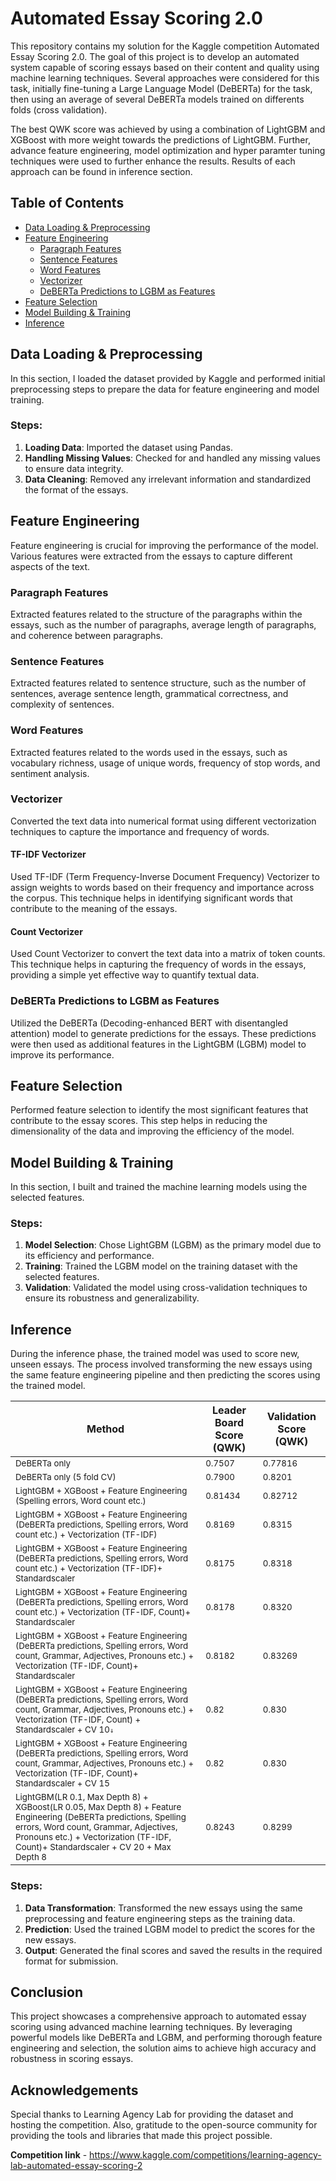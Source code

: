 # Automated Essay Scoring 2.0

This repository contains my solution for the Kaggle competition Automated Essay Scoring 2.0. The goal of this project is to develop an automated system capable of scoring essays based on their content and quality using machine learning techniques. Several approaches were considered for this task, initially fine-tuning a Large Language Model (DeBERTa) for the task, then using an average of several DeBERTa models trained on differents folds (cross validation). 

The best QWK score was achieved by using a combination of LightGBM and XGBoost with more weight towards the predictions of LightGBM. Further, advance feature engineering, model optimization and hyper paramter tuning techniques were used to further enhance the results. Results of each approach can be found in inference section.

## Table of Contents
- [Data Loading & Preprocessing](#data-loading--preprocessing)
- [Feature Engineering](#feature-engineering)
  - [Paragraph Features](#paragraph-features)
  - [Sentence Features](#sentence-features)
  - [Word Features](#word-features)
  - [Vectorizer](#vectorizer)
  - [DeBERTa Predictions to LGBM as Features](#deberta-predictions-to-lgbm-as-features)
- [Feature Selection](#feature-selection)
- [Model Building & Training](#model-building--training)
- [Inference](#inference)

## Data Loading & Preprocessing

In this section, I loaded the dataset provided by Kaggle and performed initial preprocessing steps to prepare the data for feature engineering and model training. 

### Steps:
1. **Loading Data**: Imported the dataset using Pandas.
2. **Handling Missing Values**: Checked for and handled any missing values to ensure data integrity.
3. **Data Cleaning**: Removed any irrelevant information and standardized the format of the essays.

## Feature Engineering

Feature engineering is crucial for improving the performance of the model. Various features were extracted from the essays to capture different aspects of the text.

### Paragraph Features

Extracted features related to the structure of the paragraphs within the essays, such as the number of paragraphs, average length of paragraphs, and coherence between paragraphs.

### Sentence Features

Extracted features related to sentence structure, such as the number of sentences, average sentence length, grammatical correctness, and complexity of sentences.

### Word Features

Extracted features related to the words used in the essays, such as vocabulary richness, usage of unique words, frequency of stop words, and sentiment analysis.

### Vectorizer

Converted the text data into numerical format using different vectorization techniques to capture the importance and frequency of words.

#### TF-IDF Vectorizer

Used TF-IDF (Term Frequency-Inverse Document Frequency) Vectorizer to assign weights to words based on their frequency and importance across the corpus. This technique helps in identifying significant words that contribute to the meaning of the essays.

#### Count Vectorizer

Used Count Vectorizer to convert the text data into a matrix of token counts. This technique helps in capturing the frequency of words in the essays, providing a simple yet effective way to quantify textual data.

### DeBERTa Predictions to LGBM as Features

Utilized the DeBERTa (Decoding-enhanced BERT with disentangled attention) model to generate predictions for the essays. These predictions were then used as additional features in the LightGBM (LGBM) model to improve its performance.

## Feature Selection

Performed feature selection to identify the most significant features that contribute to the essay scores. This step helps in reducing the dimensionality of the data and improving the efficiency of the model.

## Model Building & Training

In this section, I built and trained the machine learning models using the selected features.

### Steps:
1. **Model Selection**: Chose LightGBM (LGBM) as the primary model due to its efficiency and performance.
2. **Training**: Trained the LGBM model on the training dataset with the selected features.
3. **Validation**: Validated the model using cross-validation techniques to ensure its robustness and generalizability.

## Inference

During the inference phase, the trained model was used to score new, unseen essays. The process involved transforming the new essays using the same feature engineering pipeline and then predicting the scores using the trained model.

| Method  | Leader Board Score (QWK) | Validation Score (QWK) |
| ----------- | ----------- |----------- |
|<sub>  DeBERTa only </sub> | <sub>   0.7507 </sub>   | <sub> 0.77816 </sub>|
|<sub>  DeBERTa only (5 fold CV)</sub> | <sub>   0.7900 </sub>   | <sub> 0.8201 </sub>|
| <sub> LightGBM + XGBoost + Feature Engineering (Spelling errors, Word count etc.)  </sub> |   <sub> 0.81434 </sub>    | <sub>0.82712 </sub>|
| <sub> LightGBM + XGBoost + Feature Engineering (DeBERTa predictions, Spelling errors, Word count etc.)  + Vectorization (TF-IDF) </sub>   | <sub>  0.8169  </sub>    |<sub>0.8315</sub>|
| <sub> LightGBM + XGBoost + Feature Engineering (DeBERTa predictions, Spelling errors, Word count etc.) + Vectorization (TF-IDF)+ Standardscaler </sub> |  <sub> 0.8175 </sub> |<sub>0.8318</sub>|
|<sub>  LightGBM + XGBoost + Feature Engineering (DeBERTa predictions, Spelling errors, Word count etc.) + Vectorization (TF-IDF, Count)+ Standardscaler </sub>| <sub>  0.8178 </sub>  |<sub> 0.8320 </sub>|
|<sub>  LightGBM + XGBoost + Feature Engineering (DeBERTa predictions, Spelling errors, Word count, Grammar, Adjectives, Pronouns etc.) + Vectorization (TF-IDF, Count)+ Standardscaler </sub>| <sub>  0.8182 </sub>    |<sub>0.83269</sub>|
|<sub>  LightGBM + XGBoost + Feature Engineering (DeBERTa predictions, Spelling errors, Word count, Grammar, Adjectives, Pronouns etc.) + Vectorization (TF-IDF, Count) + Standardscaler + CV 10<kbd>↓</kbd></sub>|   <sub>0.82   </sub>  |<sub>0.830</sub>|
| <sub> LightGBM + XGBoost + Feature Engineering (DeBERTa predictions, Spelling errors, Word count, Grammar, Adjectives, Pronouns etc.) + Vectorization (TF-IDF, Count)+ Standardscaler + CV 15</sub>|   <sub>0.82  </sub>   |<sub>0.830</sub>|
| <sub> LightGBM(LR 0.1, Max Depth 8)  + XGBoost(LR 0.05, Max Depth 8) + Feature Engineering (DeBERTa predictions, Spelling errors, Word count, Grammar, Adjectives, Pronouns etc.) + Vectorization (TF-IDF, Count)+ Standardscaler + CV 20 + Max Depth 8 </sub>| <sub>  0.8243 </sub>    |<sub>0.8299</sub>|
### Steps:
1. **Data Transformation**: Transformed the new essays using the same preprocessing and feature engineering steps as the training data.
2. **Prediction**: Used the trained LGBM model to predict the scores for the new essays.
3. **Output**: Generated the final scores and saved the results in the required format for submission.

## Conclusion

This project showcases a comprehensive approach to automated essay scoring using advanced machine learning techniques. By leveraging powerful models like DeBERTa and LGBM, and performing thorough feature engineering and selection, the solution aims to achieve high accuracy and robustness in scoring essays.

## Acknowledgements

Special thanks to Learning Agency Lab for providing the dataset and hosting the competition. Also, gratitude to the open-source community for providing the tools and libraries that made this project possible.

**Competition link** - https://www.kaggle.com/competitions/learning-agency-lab-automated-essay-scoring-2
